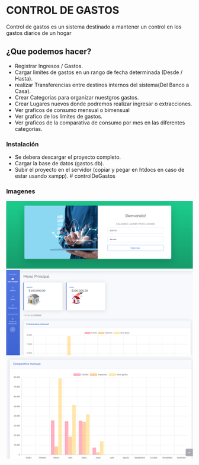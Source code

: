 # CONTROL DE GASTOS

Control de gastos es un sistema destinado a mantener un control en los gastos diarios de un hogar

## ¿Que podemos hacer?

* Registrar Ingresos / Gastos.
* Cargar limites de gastos en un rango de fecha determinada (Desde / Hasta).
*	realizar Transferencias entre destinos internos del sistema(Del Banco a Casa).
* Crear Categorias para organizar nuestgros gastos.
* Crear Lugares nuevos donde podremos realizar ingresar o extracciones. 
* Ver graficos de consumo mensual o bimensual
* Ver grafico de los limites de gastos.
* Ver graficos de la comparativa de consumo por mes en las diferentes categorias. 

### Instalación

* Se debera descargar el proyecto completo.
* Cargar la base de datos (gastos.db).
* Subir el proyecto en el servidor (copiar y pegar en htdocs en caso de estar usando xampp). # controlDeGastos

### Imagenes

![alt text](https://github.com/marcoscastillo0586/controlDeGastos/blob/4f146e2eb908940354ca3e72b3acfdeb311a86db/img_para_readme/login.png)
![alt text](https://github.com/marcoscastillo0586/controlDeGastos/blob/4f146e2eb908940354ca3e72b3acfdeb311a86db/img_para_readme/menu.png)
![alt text](https://github.com/marcoscastillo0586/controlDeGastos/blob/4f146e2eb908940354ca3e72b3acfdeb311a86db/img_para_readme/comparativa.png)
